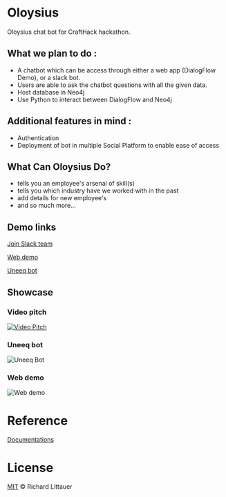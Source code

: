 # Oloysius
Oloysius chat bot for CraftHack hackathon. 

## What we plan to do : 
- A chatbot which can be access through either a web app (DialogFlow Demo), or a slack bot. 
- Users are able to ask the chatbot questions with all the given data. 
- Host database in Neo4j 
- Use Python to interact between DialogFlow and Neo4j

## Additional features in mind : 
- Authentication 
- Deployment of bot in multiple Social Platform to enable ease of access 


## What Can Oloysius Do?
- tells you an employee's arsenal of skill(s)
- tells you which industry have we worked with in the past
- add details for new employee's 
- and so much more...

## Demo links 
[Join Slack team](https://join.slack.com/t/crafthack-oloysius/shared_invite/zt-qu2ivziu-qGXWsK1YpZqIW3BOZfy4Jg)

[Web demo](https://bot.dialogflow.com/c8ef8d53-3d4c-4602-98a0-c992e4de6486)

[Uneeq bot](https://creator.us.uneeq.io/try/8ff0f9c3-071c-4539-825c-96d87c3dc825)

## Showcase
### Video pitch
[![Video Pitch](https://cdn.discordapp.com/attachments/846742521983664128/848452773607505920/unknown.png)](https://youtu.be/tVuHRhDXMo0)
### Uneeq bot
![Uneeq Bot](https://cdn.discordapp.com/attachments/846742521983664128/848452990837719060/unknown.png)
### Web demo 
![Web demo](https://cdn.discordapp.com/attachments/846742521983664128/848453129334947840/unknown.png)

# Reference
[Documentations](https://docs.google.com/document/d/1lHkyef0DbnA478p_qWL66KZGDaIew41KNqjm3P45onQ/edit?usp=sharing)

# License 
[MIT](https://github.com/mkcarl/Oloysius/blob/master/LICENSE) © Richard Littauer


